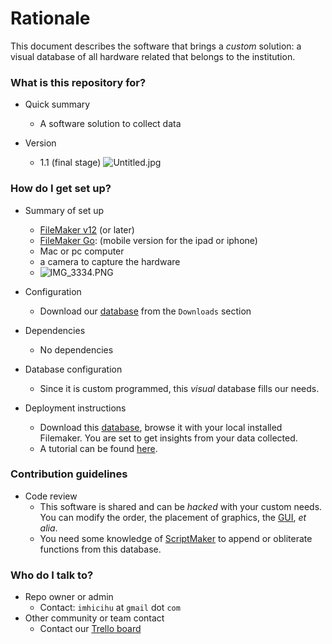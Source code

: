 # Rationale #

   This document describes the software that brings a _custom_ solution: a visual database of all hardware related that belongs to the institution.

### What is this repository for? ###

* Quick summary
     - A software solution to collect data
     
* Version
     - 1.1 (final stage)
	 ![Untitled.jpg](https://bitbucket.org/repo/yLrxrz/images/816107828-Untitled.jpg)

### How do I get set up? ###

* Summary of set up
     - [FileMaker v12](http://www.filemaker.com/es/products/) (or later)
	 - [FileMaker Go](https://itunes.apple.com/es/app/filemaker-go-16/id1097917885?mt=8): (mobile version for the ipad or iphone)
	 - Mac or pc computer
	 - a camera to capture the hardware
     - ![IMG_3334.PNG](https://bitbucket.org/repo/yLrxrz/images/2168898345-IMG_3334.PNG)

* Configuration
     - Download our [database](https://bitbucket.org/imhicihu/patrimonio-database/downloads/Patrimonio%20inform%C3%A0tico.fmp12) from the `Downloads` section
* Dependencies
     - No dependencies
* Database configuration
     - Since it is custom programmed, this _visual_ database fills our needs.
* Deployment instructions
     - Download this [database](https://bitbucket.org/imhicihu/patrimonio-database/downloads/Patrimonio%20inform%C3%A0tico.fmp12), browse it with your local installed Filemaker. You are set to get insights from your data collected.
     - A tutorial can be found [here](https://bitbucket.org/imhicihu/patrimonio-database/src/1464ed845245/tutorial.md?at=master&fileviewer=file-view-default).

### Contribution guidelines ###

* Code review
     - This software is shared and can be _hacked_ with your custom needs. You can modify the order, the placement of graphics, the [GUI](https://en.wikipedia.org/wiki/Graphical_user_interface), _et alia_.
     - You need some knowledge of [ScriptMaker](https://community.filemaker.com/thread/164531#) to append or obliterate functions from this database.

### Who do I talk to? ###

* Repo owner or admin
     - Contact: `imhicihu` at `gmail` dot `com`
* Other community or team contact
     - Contact our [Trello board](https://bitbucket.org/imhicihu/patrimonio-database/addon/trello/trello-board)